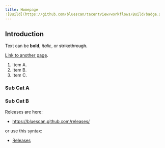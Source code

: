```yaml
---
title: Homepage
![Build](https://github.com/bluescan/tacentview/workflows/Build/badge.svg) [![latest](https://img.shields.io/github/v/release/bluescan/tacentview.svg)](https://github.com/bluescan/tacentview/releases) [![tacentview](https://snapcraft.io//tacentview/badge.svg)](https://snapcraft.io/tacentview)
---
```


## Introduction

Text can be **bold**, _italic_, or ~~strikethrough~~.

[Link to another page](./another-page.html).

1. Item A.
2. Item B.
3. Item C.

### Sub Cat A
### Sub Cat B
Releases are here:
- https://bluescan.github.com/releases/

or use this syntax:
- [Releases](https://bluescan.github.com/releases/)
